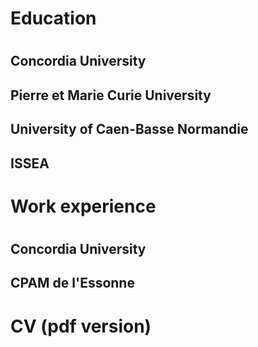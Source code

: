 <h1> 
  Education
<h1>
  <h2>
    Concordia University
  <h2>
  <h2>
    Pierre et Marie Curie University
  <h2>
  <h2>
    University of Caen-Basse Normandie
  <h2>
  <h2>
    ISSEA
  <h2>
    
    
<h1> 
  Work experience
<h1>
   <h2>
    Concordia University
  <h2>
   <h2>
    CPAM de l'Essonne
  <h2>
  
 <h1> 
  CV (pdf version)
<h1>
